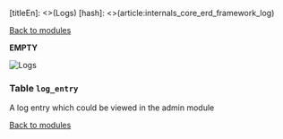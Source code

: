 [titleEn]: <>(Logs)
[hash]: <>(article:internals_core_erd_framework_log)

[Back to modules](./../10-modules.md)

__EMPTY__

![Logs](./dist/erd-shopware-core-framework-log.png)


### Table `log_entry`

A log entry which could be viewed in the admin module


[Back to modules](./../10-modules.md)
